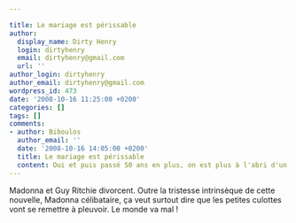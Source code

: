 ```yaml
---

title: Le mariage est périssable
author:
  display_name: Dirty Henry
  login: dirtyhenry
  email: dirtyhenry@gmail.com
  url: ''
author_login: dirtyhenry
author_email: dirtyhenry@gmail.com
wordpress_id: 473
date: '2008-10-16 11:25:00 +0200'
categories: []
tags: []
comments:
- author: Biboulos
  author_email: ''
  date: '2008-10-16 14:05:00 +0200'
  title: Le mariage est périssable
  content: Oui et puis passé 50 ans en plus, on est plus à l'abri d'un accident...
---
```

Madonna et Guy Ritchie divorcent. Outre la tristesse intrinsèque de cette nouvelle, Madonna célibataire, ça veut surtout dire que les petites culottes vont se remettre à pleuvoir. Le monde va mal !
